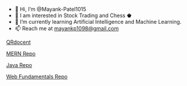 - 👋 Hi, I’m @Mayank-Patel1015
- 🤔 I am interested in Stock Trading and Chess **♚**
- 🌱 I’m currently learning Artificial Intelligence and Machine Learning.
- 📫 Reach me at mayankp1098@gmail.com

[QRdocent](https://github.com/Mayank-Patel1/QRdocent)

[MERN Repo](https://github.com/Mayank-Patel1015/MERN)

[Java Repo](https://github.com/Mayank-Patel1015/Java)

[Web Fundamentals Repo](https://github.com/Mayank-Patel1015/webFundamentals)
